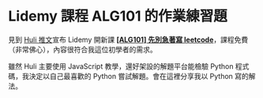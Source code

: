 # Lidemy 課程 ALG101 的作業練習題

見到 [Huli 推文](https://twitter.com/aszx87410/status/1240489893958041600?s=20)宣布 Lidemy 開新課 **[[ALG101] 先別急著寫 leetcode](https://lidemy.com/p/alg101-leetcode)**，課程免費（非常佛心），內容很符合我這位初學者的需求。

雖然 Huli 主要使用 JavaScript 教學，還好架設的解題平台能檢驗 Python 程式碼，我決定以自己最喜歡的 Python 嘗試解題。會在這裡分享我以 Python 寫的解法。

